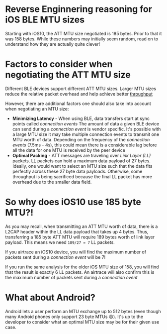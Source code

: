 # Reverse Enginnering reasoning for iOS BLE MTU sizes

Starting with iOS10, the ATT MTU size negotiated is 185 bytes. Prior to that it was 158 bytes. While these numbers may initially seem random, read on to understand how they are actually quite clever!

# Factors to consider when negotiating the ATT MTU size

Different BLE devices support different ATT MTU sizes. Larger MTU sizes reduce the relative packet overhead and help achieve better [throughput](https://github.com/chrisc11/ble-guides/blob/master/ble-throughput.md)

However, there are additional factors one should also take into account when negotiating an MTU size:

* **Minimizing Latency** - When using BLE, data transfers start at sync points called *connection events* The amount of data a given BLE device can send during a *connection event* is vendor specific. It's possible with a large MTU size it may take multiple connection events to transmit one MTU worth of data. Depending on the frequency of the *connection events* (7.5ms - 4s), this could mean there is a considerable lag before all the data for one MTU is received by the peer device
* **Optimal Packing** - ATT messages are traveling over *Link Layer (LL)* packets. LL packets can hold a maximum data payload of 27 bytes. Ideally, one would want to select an MTU size such that the data fits perfectly across these 27 byte data payloads. Otherwise, some throughput is being sacrificed because the final LL packet has more overhead due to the smaller data field.

# So why does iOS10 use 185 byte MTU?!

As you may recall, when transmitting an ATT MTU worth of data, there is a L2CAP header within the LL data payload that takes up 4 bytes. Thus, transferring a 185 byte ATT MTU will require 189 bytes worth of link layer payload. This means we need `189/27 = 7` LL packets. 

If you airtrace an iOS10 device, you will find the maximum number of packets sent during a *connection event* will be 7!

If you run the same analysis for the older iOS MTU size of 158, you will find that the result is exactly 6 LL packets. An airtrace will also confirm this is the maximum number of packets sent during a *connection event*


# What about Android?

Android lets a user perform an MTU exchange up to 512 bytes (even though many Android phones only support 23 byte MTUs :smile:). It's up to the developer to consider what an optimal MTU size may be for their given use case.